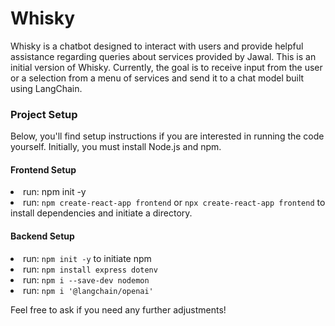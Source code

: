 # Whisky
Whisky is a chatbot designed to interact with users and provide helpful assistance regarding queries about services provided by Jawal. This is an initial version of Whisky. Currently, the goal is to receive input from the user or a selection from a menu of services and send it to a chat model built using LangChain.

### Project Setup
Below, you'll find setup instructions if you are interested in running the code yourself. Initially, you must install Node.js and npm.

#### Frontend Setup
<li>run: npm init -y</li>
<li>run: <code>npm create-react-app frontend</code> or <code>npx create-react-app frontend</code> to install dependencies and initiate a directory.</li>

#### Backend Setup
<li>run: <code>npm init -y</code> to initiate npm</li>
<li>run: <code>npm install express dotenv</code></li>
<li>run: <code>npm i --save-dev nodemon</code></li>
<li>run: <code>npm i '@langchain/openai'</code></li>

Feel free to ask if you need any further adjustments!
